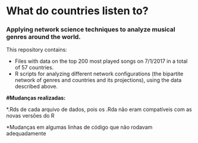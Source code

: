 # What do countries listen to?
### Applying network science techniques to analyze musical genres around the world.

This repository contains:

* Files with data on the top 200 most played songs on 7/1/2017 in a total of 57 countries.
* R scripts for analyzing different network configurations (the bipartite network of genres and countries and its projections), using the data described above.

**#Mudanças realizadas:**

*.Rds de cada arquivo de dados, pois os .Rda não eram compatíveis com as novas versões do R

*Mudanças em algumas linhas de código que não rodavam adequadamente
